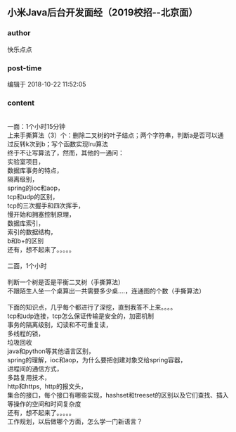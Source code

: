 ## 小米Java后台开发面经（2019校招--北京面）
### author 
快乐点点
### post-time 

编辑于  2018-10-22 11:52:05
### content 
<div class="post-topic-des nc-post-content">
 <div>
  <br/>
 </div>
 <div>
  一面：1个小时15分钟
 </div>
 <div>
  上来手撕算法（3）个：删除二叉树的叶子结点；两个字符串，判断a是否可以通过反转k次到b；写个函数实现lru算法
 </div>
 <div>
  终于不让写算法了，然而，其他的一通问：
  <br/>
  实验室项目，
 </div>
 <div>
  数据库事务的特点，
 </div>
 <div>
  隔离级别，
 </div>
 <div>
  spring的ioc和aop，
 </div>
 <div>
  tcp和udp的区别，
 </div>
 <div>
  tcp的三次握手和四次挥手，
 </div>
 <div>
  慢开始和拥塞控制原理，
 </div>
 <div>
  数据库索引，
 </div>
 <div>
  索引的数据结构，
 </div>
 <div>
  b和b+的区别
 </div>
 <div>
  还有，想不起来了。。。。。
 </div>
 <div>
  <br/>
  二面，1个小时
 </div>
 <div>
  <br/>
  判断一个树是否是平衡二叉树（手撕算法）
  <br/>
  不跟陌生人坐一个桌算出一共需要多少桌....，连通图的个数（手撕算法）
 </div>
 <div>
  <br/>
 </div>
 <div>
  下面的知识点，几乎每个都进行了深挖，直到我答不上来。。。。
 </div>
 <div>
  tcp和udp连接，tcp怎么保证传输是安全的，加密机制
 </div>
 <div>
  事务的隔离级别，幻读和不可重复读，
 </div>
 <div>
  多线程的锁，
 </div>
 <div>
  垃圾回收
 </div>
 <div>
  java和python等其他语言区别，
 </div>
 <div>
  spring的理解，ioc和aop，为什么要把创建对象交给spring容器，
 </div>
 <div>
  进程间的通信方式，
 </div>
 <div>
  多路复用技术，
 </div>
 <div>
  http和https,  http的报文头，
 </div>
 <div>
  集合的接口，每个接口有哪些实现，hashset和treeset的区别以及它们查找、插入等操作的空间和时间复杂度
 </div>
 <div>
  还有，想不起来了。。。。。
 </div>
 <div>
  工作规划，以后做哪个方面，怎么学一门新语言？
 </div>
 <div>
  <br/>
 </div>
 <div>
  <br/>
 </div>
</div>

